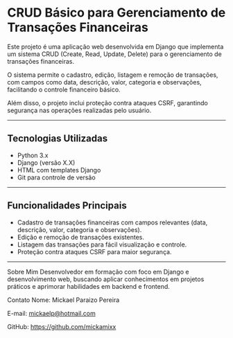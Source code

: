 # CRUD Básico para Gerenciamento de Transações Financeiras

Este projeto é uma aplicação web desenvolvida em Django que implementa um sistema CRUD (Create, Read, Update, Delete) para o gerenciamento de transações financeiras.  

O sistema permite o cadastro, edição, listagem e remoção de transações, com campos como data, descrição, valor, categoria e observações, facilitando o controle financeiro básico.  

Além disso, o projeto inclui proteção contra ataques CSRF, garantindo segurança nas operações realizadas pelo usuário.

---

## Tecnologias Utilizadas

- Python 3.x  
- Django (versão X.X)  
- HTML com templates Django  
- Git para controle de versão  

---

## Funcionalidades Principais

- Cadastro de transações financeiras com campos relevantes (data, descrição, valor, categoria e observações).  
- Edição e remoção de transações existentes.  
- Listagem das transações para fácil visualização e controle.  
- Proteção contra ataques CSRF para maior segurança.  

---

Sobre Mim
Desenvolvedor em formação com foco em Django e desenvolvimento web, buscando aplicar conhecimentos em projetos práticos e aprimorar habilidades em backend e frontend.

Contato
Nome: Mickael Paraizo Pereira

E-mail: mickaelp@hotmail.com

GitHub: https://github.com/mickamixx
